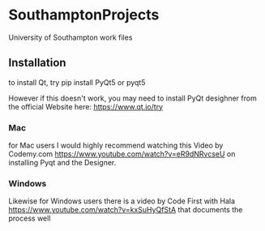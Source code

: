 # SouthamptonProjects
University of Southampton work files




## Installation
to install Qt, try pip install PyQt5 or pyqt5

However if this doesn't work, you may need to install PyQt desighner from the official Website here: https://www.qt.io/try

### Mac
for Mac users I would highly recommend watching this Video by Codemy.com https://www.youtube.com/watch?v=eR9dNRvcseU on installing Pyqt and the Designer.

### Windows
Likewise for Windows users there is a video by Code First with Hala https://www.youtube.com/watch?v=kxSuHyQfStA that documents the process well
